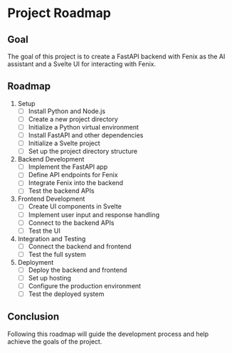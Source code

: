 # Project Roadmap

## Goal

The goal of this project is to create a FastAPI backend with Fenix as the AI assistant and a Svelte UI for interacting with Fenix.

## Roadmap

1. Setup
   - [ ] Install Python and Node.js
   - [ ] Create a new project directory
   - [ ] Initialize a Python virtual environment
   - [ ] Install FastAPI and other dependencies
   - [ ] Initialize a Svelte project
   - [ ] Set up the project directory structure

2. Backend Development
   - [ ] Implement the FastAPI app
   - [ ] Define API endpoints for Fenix
   - [ ] Integrate Fenix into the backend
   - [ ] Test the backend APIs

3. Frontend Development
   - [ ] Create UI components in Svelte
   - [ ] Implement user input and response handling
   - [ ] Connect to the backend APIs
   - [ ] Test the UI

4. Integration and Testing
   - [ ] Connect the backend and frontend
   - [ ] Test the full system

5. Deployment
   - [ ] Deploy the backend and frontend
   - [ ] Set up hosting
   - [ ] Configure the production environment
   - [ ] Test the deployed system

## Conclusion

Following this roadmap will guide the development process and help achieve the goals of the project.
